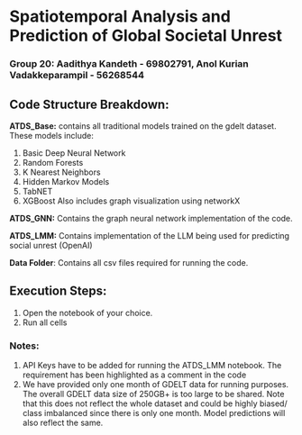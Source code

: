 ﻿


# Spatiotemporal Analysis and Prediction of Global Societal Unrest
### Group 20: Aadithya Kandeth - 69802791, Anol Kurian Vadakkeparampil - 56268544

## Code Structure Breakdown:

**ATDS_Base:** contains all traditional models trained on the gdelt dataset.
These models include:
1. Basic Deep Neural Network
2. Random Forests
3. K Nearest Neighbors
4. Hidden Markov Models
5. TabNET
6. XGBoost
Also includes graph visualization using networkX

**ATDS_GNN:** Contains the graph neural network implementation of the code.

**ATDS_LMM:** Contains implementation of the LLM being used for predicting social unrest (OpenAI)

**Data Folder**: Contains all csv files required for running the code. 


## Execution Steps:
1. Open the notebook of your choice.
2. Run all cells


### Notes:
1. API Keys have to be added for running the ATDS_LMM notebook. The requirement has been highlighted as a comment in the code
2. We have provided only one month of GDELT data for running purposes. The overall GDELT data size of 250GB+ is too large to be shared. Note that this does not reflect the whole dataset and could be highly biased/ class imbalanced since there is only one month. Model predictions will also reflect the same.
